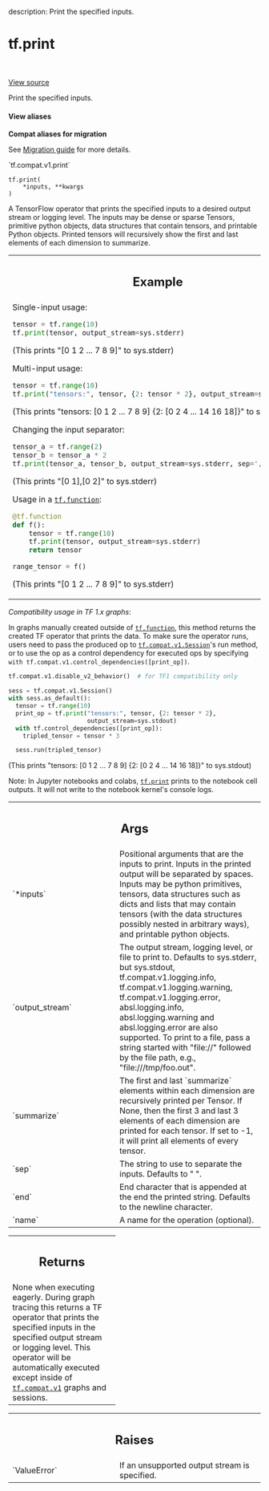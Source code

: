 description: Print the specified inputs.

<div itemscope itemtype="http://developers.google.com/ReferenceObject">
<meta itemprop="name" content="tf.print" />
<meta itemprop="path" content="Stable" />
</div>

# tf.print

<!-- Insert buttons and diff -->

<table class="tfo-notebook-buttons tfo-api nocontent" align="left">

</table>

<a target="_blank" class="external" href="/code/stable/tensorflow/python/ops/logging_ops.py">View source</a>



Print the specified inputs.


<section class="expandable">
  <h4 class="showalways">View aliases</h4>
  <p>
<b>Compat aliases for migration</b>
<p>See
<a href="https://www.tensorflow.org/guide/migrate">Migration guide</a> for
more details.</p>
<p>`tf.compat.v1.print`</p>
</p>
</section>

<pre class="devsite-click-to-copy prettyprint lang-py tfo-signature-link">
<code>tf.print(
    *inputs, **kwargs
)
</code></pre>



<!-- Placeholder for "Used in" -->

A TensorFlow operator that prints the specified inputs to a desired
output stream or logging level. The inputs may be dense or sparse Tensors,
primitive python objects, data structures that contain tensors, and printable
Python objects. Printed tensors will recursively show the first and last
elements of each dimension to summarize.

<!-- Tabular view -->
 <table class="responsive fixed orange">
<colgroup><col width="214px"><col></colgroup>
<tr><th colspan="2"><h2 class="add-link">Example</h2></th></tr>
<tr class="alt">
<td colspan="2">
Single-input usage:

```python
tensor = tf.range(10)
tf.print(tensor, output_stream=sys.stderr)
```

(This prints "[0 1 2 ... 7 8 9]" to sys.stderr)

Multi-input usage:

```python
tensor = tf.range(10)
tf.print("tensors:", tensor, {2: tensor * 2}, output_stream=sys.stdout)
```

(This prints "tensors: [0 1 2 ... 7 8 9] {2: [0 2 4 ... 14 16 18]}" to
sys.stdout)

Changing the input separator:
```python
tensor_a = tf.range(2)
tensor_b = tensor_a * 2
tf.print(tensor_a, tensor_b, output_stream=sys.stderr, sep=',')
```

(This prints "[0 1],[0 2]" to sys.stderr)

Usage in a <a href="../tf/function.md"><code>tf.function</code></a>:

```python
@tf.function
def f():
    tensor = tf.range(10)
    tf.print(tensor, output_stream=sys.stderr)
    return tensor

range_tensor = f()
```

(This prints "[0 1 2 ... 7 8 9]" to sys.stderr)
</td>
</tr>

</table>


*Compatibility usage in TF 1.x graphs*:

  In graphs manually created outside of <a href="../tf/function.md"><code>tf.function</code></a>, this method returns
  the created TF operator that prints the data. To make sure the
  operator runs, users need to pass the produced op to
  <a href="../tf/compat/v1/Session.md"><code>tf.compat.v1.Session</code></a>'s run method, or to use the op as a control
  dependency for executed ops by specifying
  `with tf.compat.v1.control_dependencies([print_op])`.

  ```python
  tf.compat.v1.disable_v2_behavior()  # for TF1 compatibility only

  sess = tf.compat.v1.Session()
  with sess.as_default():
    tensor = tf.range(10)
    print_op = tf.print("tensors:", tensor, {2: tensor * 2},
                        output_stream=sys.stdout)
    with tf.control_dependencies([print_op]):
      tripled_tensor = tensor * 3

    sess.run(tripled_tensor)
  ```

  (This prints "tensors: [0 1 2 ... 7 8 9] {2: [0 2 4 ... 14 16 18]}" to
  sys.stdout)

Note: In Jupyter notebooks and colabs, <a href="../tf/print.md"><code>tf.print</code></a> prints to the notebook
  cell outputs. It will not write to the notebook kernel's console logs.

<!-- Tabular view -->
 <table class="responsive fixed orange">
<colgroup><col width="214px"><col></colgroup>
<tr><th colspan="2"><h2 class="add-link">Args</h2></th></tr>

<tr>
<td>
`*inputs`<a id="*inputs"></a>
</td>
<td>
Positional arguments that are the inputs to print. Inputs in the
printed output will be separated by spaces. Inputs may be python
primitives, tensors, data structures such as dicts and lists that may
contain tensors (with the data structures possibly nested in arbitrary
ways), and printable python objects.
</td>
</tr><tr>
<td>
`output_stream`<a id="output_stream"></a>
</td>
<td>
The output stream, logging level, or file to print to.
Defaults to sys.stderr, but sys.stdout, tf.compat.v1.logging.info,
tf.compat.v1.logging.warning, tf.compat.v1.logging.error,
absl.logging.info, absl.logging.warning and absl.logging.error are also
supported. To print to a file, pass a string started with "file://"
followed by the file path, e.g., "file:///tmp/foo.out".
</td>
</tr><tr>
<td>
`summarize`<a id="summarize"></a>
</td>
<td>
The first and last `summarize` elements within each dimension are
recursively printed per Tensor. If None, then the first 3 and last 3
elements of each dimension are printed for each tensor. If set to -1, it
will print all elements of every tensor.
</td>
</tr><tr>
<td>
`sep`<a id="sep"></a>
</td>
<td>
The string to use to separate the inputs. Defaults to " ".
</td>
</tr><tr>
<td>
`end`<a id="end"></a>
</td>
<td>
End character that is appended at the end the printed string. Defaults
to the newline character.
</td>
</tr><tr>
<td>
`name`<a id="name"></a>
</td>
<td>
A name for the operation (optional).
</td>
</tr>
</table>



<!-- Tabular view -->
 <table class="responsive fixed orange">
<colgroup><col width="214px"><col></colgroup>
<tr><th colspan="2"><h2 class="add-link">Returns</h2></th></tr>
<tr class="alt">
<td colspan="2">
None when executing eagerly. During graph tracing this returns
a TF operator that prints the specified inputs in the specified output
stream or logging level. This operator will be automatically executed
except inside of <a href="../tf/compat/v1.md"><code>tf.compat.v1</code></a> graphs and sessions.
</td>
</tr>

</table>



<!-- Tabular view -->
 <table class="responsive fixed orange">
<colgroup><col width="214px"><col></colgroup>
<tr><th colspan="2"><h2 class="add-link">Raises</h2></th></tr>

<tr>
<td>
`ValueError`<a id="ValueError"></a>
</td>
<td>
If an unsupported output stream is specified.
</td>
</tr>
</table>

